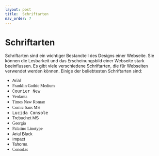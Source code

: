 ```yaml
---
layout: post
title:  Schriftarten
nav_order: 7
---
```


# Schriftarten

Schriftarten sind ein wichtiger Bestandteil des Designs einer Webseite. Sie können die Lesbarkeit und das Erscheinungsbild einer Webseite stark beeinflussen. Es gibt viele verschiedene Schriftarten, die für Webseiten verwendet werden können. Einige der beliebtesten Schriftarten sind:
- <span style="font-family: Arial">Arial</span>
- <span style="font-family: Franklin Gothic Medium">Franklin Gothic Medium</span>
- <span style="font-family: 'Courier New', Courier, monospace;">Courier New</span>
- <span style="font-family: 'Verdanta;">Verdanta</span>
- <span style="font-family: 'Times New Roman', Times, serif;">Times New Roman</span>
- <span style="font-family: 'Comic Sans MS', cursive;">Comic Sans MS</span>
- <span style="font-family: 'Lucida Console', Monaco, monospace;">Lucida Console</span>
- <span style="font-family: 'Trebuchet MS', Helvetica, sans-serif;">Trebuchet MS</span>
- <span style="font-family: 'Georgia', serif;">Georgia</span>
- <span style="font-family: 'Palatino Linotype', 'Book Antiqua', Palatino, serif;">Palatino Linotype</span>
- <span style="font-family: 'Arial Black', Gadget, sans-serif;">Arial Black</span>
- <span style="font-family: 'Impact', Charcoal, sans-serif;">Impact</span>
- <span style="font-family: 'Tahoma', Geneva, sans-serif;">Tahoma</span>
- <span style="font-family: 'Consolas">Consolas</span>



